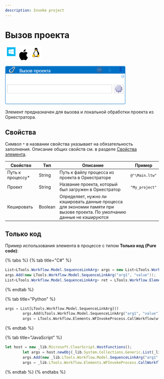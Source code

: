 ```yaml
---
description: Invoke project
---
```



# Вызов проекта

![](<../../../../.gitbook/assets/image (100) (1) (1) (1) (1) (1) (1) (1) (2) (126).png>)

![](<../../../../.gitbook/assets/Вызов проекта.png>)

Элемент предназначен для вызова и локальной обработки проекта из Оркестратора. 

## Свойства
Символ `*` в названии свойства указывает на обязательность заполнения. Описание общих свойств см. в разделе [Свойства элемента](https://docs.primo-rpa.ru/primo-rpa/primo-studio/process/elements#svoistva-elementa).


| Свойство          | Тип                                                     | Описание                                     |  Пример        |  
| ----------------- | ------------------------------------------------------- | -------------------------------------------- | -------------- |
| Путь к процессу\* | String                                                  | Путь к файлу процесса из проекта в Оркестраторе      | `@"\Main.ltw"` |
| Проект            | String                                                  | Название проекта, который был загружен в Оркестратор | `"My_project"`  |
| Кешировать        | Boolean                                                 | Определяет, нужно ли кэшировать данные процесса для экономии памяти при вызове проекта. По умолчанию данные не кэшируются |  |


## Только код
Пример использования элемента в процессе с типом **Только код (Pure code)**:

{% tabs %}
{% tab title="C#" %}
```csharp
List<LTools.Workflow.Model.SequenceLinkArg> args = new List<LTools.Workflow.Model.SequenceLinkArg>();
args.Add(new LTools.Workflow.Model.SequenceLinkArg("arg1", "value"));
List<LTools.Workflow.Model.SequenceLinkArg> ret = LTools.Workflow.Elements.WFInvokeProcess.CallWorkflow(wf, @"\Main.ltw", "Project Name", args);
```
{% endtab %}

{% tab title="Python" %}
```python
args = List[LTools.Workflow.Model.SequenceLinkArg]()
		args.Add(LTools.Workflow.Model.SequenceLinkArg("arg1", "value"))
		args = LTools.Workflow.Elements.WFInvokeProcess.CallWorkflow(wf, "\Main.ltw", "Project Name", args)
```
{% endtab %}

{% tab title="JavaScript" %}
```javascript
let host = new _lib.Microsoft.ClearScript.HostFunctions();
		let args = host.newObj(_lib.System.Collections.Generic.List(_lib.LTools.Workflow.Model.SequenceLinkArg));
		args.Add(new _lib.LTools.Workflow.Model.SequenceLinkArg("arg1", "value"));
		args = _lib.LTools.Workflow.Elements.WFInvokeProcess.CallWorkflow(wf, "\\Main.ltw", "Project Name", args, false);
```
{% endtab %}
{% endtabs %}





